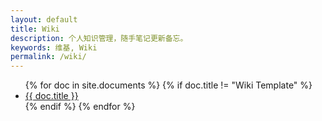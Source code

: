 ```yaml
---
layout: default
title: Wiki
description: 个人知识管理，随手笔记更新备忘。
keywords: 维基, Wiki
permalink: /wiki/
---
```


<ul>
{% for doc in site.documents %}
{% if doc.title != "Wiki Template" %}
<li><a href="{{ site.url }}{{ doc.url }}">{{ doc.title }}</a></li>
{% endif %}
{% endfor %}
</ul>
